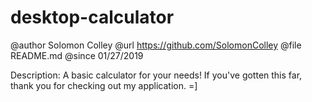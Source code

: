 # desktop-calculator

@author     Solomon Colley
@url        https://github.com/SolomonColley
@file       README.md
@since      01/27/2019

Description:
A basic calculator for your needs! If you've gotten this far, thank you for checking out my application. =]
